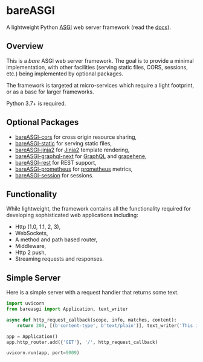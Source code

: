 # bareASGI

A lightweight Python [ASGI](user-guide/asgi) web server framework
(read the [docs](https://rob-blackbourn.github.io/bareASGI/)).

## Overview

This is a _bare_ ASGI web server framework. The goal is to provide
a minimal implementation, with other facilities (serving static files, CORS,
sessions, etc.) being implemented by optional packages.

The framework is targeted at micro-services which require a light footprint, or
as a base for larger frameworks.

Python 3.7+ is required.

## Optional Packages

* [bareASGI-cors](https://github.com/rob-blackbourn/bareASGI-cors) for cross origin resource sharing,
* [bareASGI-static](https://github.com/rob-blackbourn/bareASGI-static) for serving static files,
* [bareASGI-jinja2](https://github.com/rob-blackbourn/bareASGI-jinja2) for [Jinja2](https://github.com/pallets/jinja) template rendering,
* [bareASGI-graphql-next](https://github.com/rob-blackbourn/bareASGI-graphql-next) for [GraphQL](https://github.com/graphql-python/graphql-core) and [grapehene](https://github.com/graphql-python/graphene),
* [bareASGI-rest](https://github.com/rob-blackbourn/bareASGI-rest) for REST support,
* [bareASGI-prometheus](https://github.com/rob-blackbourn/bareASGI-prometheus) for [prometheus](https://prometheus.io/) metrics,
* [bareASGI-session](https://github.com/rob-blackbourn/bareASGI-session) for sessions.

## Functionality

While lightweight, the framework contains all the functionality required for
developing sophisticated web applications including:

* Http (1.0, 1.1, 2, 3),
* WebSockets,
* A method and path based router,
* Middleware,
* Http 2 push,
* Streaming requests and responses.

## Simple Server

Here is a simple server with a request handler that returns some text.

```python
import uvicorn
from bareasgi import Application, text_writer

async def http_request_callback(scope, info, matches, content):
    return 200, [(b'content-type', b'text/plain')], text_writer('This is not a test')

app = Application()
app.http_router.add({'GET'}, '/', http_request_callback)

uvicorn.run(app, port=9009)
```

